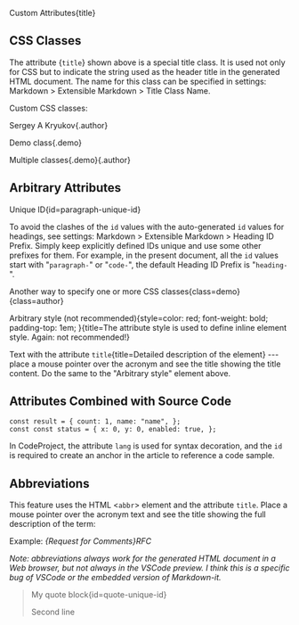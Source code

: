 Custom Attributes{title}

## CSS Classes

The attribute {`title`} shown above is a special title class. It is used not only for CSS but to indicate the string used as the header title in the generated HTML document. The name for this class can be specified in settings: Markdown > Extensible Markdown > Title Class Name. 

Custom CSS classes:

Sergey A Kryukov{.author}

Demo class{.demo}

Multiple classes{.demo}{.author}

## Arbitrary Attributes

Unique ID{id=paragraph-unique-id}

To avoid the clashes of the `id` values with the auto-generated `id` values for headings, see settings: Markdown > Extensible Markdown > Heading ID Prefix. Simply keep explicitly defined IDs unique and use some other prefixes for them. For example, in the present document, all the `id` values start with "`paragraph-`" or "`code-`", the default Heading ID Prefix is "`heading-`".

Another way to specify one or more CSS classes{class=demo}{class=author}

Arbitrary style (not recommended){style=color: red; font-weight: bold; padding-top: 1em; }{title=The attribute style is used to define inline element style. Again: not recommended!}

Text with the attribute `title`{title=Detailed description of the element} --- place a mouse pointer over the acronym and see the title showing the title content. Do the same to the "Arbitrary style" element above.

## Attributes Combined with Source Code

```{id=code-assign-object}{lang=JavaScript}
const result = { count: 1, name: "name", };
const const status = { x: 0, y: 0, enabled: true, };
```

In CodeProject, the attribute `lang`  is used for syntax decoration, and the `id` is required to create an anchor in the article to reference a code sample.

## Abbreviations

This feature uses the HTML &lt;`abbr`&gt; element and the attribute `title`. Place a mouse pointer over the acronym text and see the title showing the full description of the term:

Example: *{Request for Comments}RFC*

*Note: abbreviations always work for the generated HTML document in a Web browser, but not always in the VSCode preview. I think this is a specific bug of VSCode or the embedded version of Markdown-it.*

> My quote block{id=quote-unique-id}
>
> Second line

